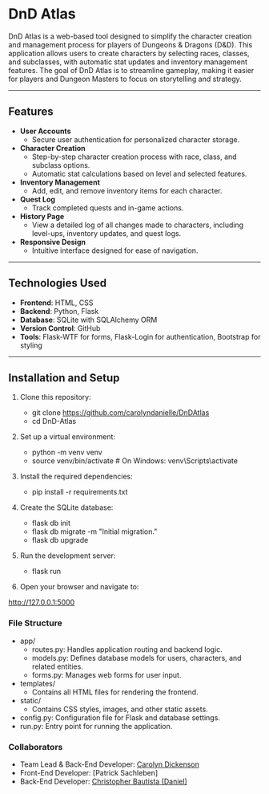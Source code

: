 # DnD Atlas

DnD Atlas is a web-based tool designed to simplify the character creation and management process for players of Dungeons & Dragons (D&D). This application allows users to create characters by selecting races, classes, and subclasses, with automatic stat updates and inventory management features. The goal of DnD Atlas is to streamline gameplay, making it easier for players and Dungeon Masters to focus on storytelling and strategy.

---

## Features

- **User Accounts**
  - Secure user authentication for personalized character storage.
- **Character Creation**
  - Step-by-step character creation process with race, class, and subclass options.
  - Automatic stat calculations based on level and selected features.
- **Inventory Management**
  - Add, edit, and remove inventory items for each character.
- **Quest Log**
  - Track completed quests and in-game actions.
- **History Page**
  - View a detailed log of all changes made to characters, including level-ups, inventory updates, and quest logs.
- **Responsive Design**
  - Intuitive interface designed for ease of navigation.

---

## Technologies Used

- **Frontend**: HTML, CSS
- **Backend**: Python, Flask
- **Database**: SQLite with SQLAlchemy ORM
- **Version Control**: GitHub
- **Tools**: Flask-WTF for forms, Flask-Login for authentication, Bootstrap for styling

---

## Installation and Setup

1. Clone this repository:

   - git clone <https://github.com/carolyndanielle/DnDAtlas>
   - cd DnD-Atlas

2. Set up a virtual environment:

    - python -m venv venv
    - source venv/bin/activate  # On Windows: venv\Scripts\activate

3. Install the required dependencies:

    - pip install -r requirements.txt

4. Create the SQLite database:

    - flask db init
    - flask db migrate -m "Initial migration."
    - flask db upgrade

5. Run the development server:

    - flask run

6. Open your browser and navigate to:

<http://127.0.0.1:5000>

### File Structure

- app/
  - routes.py: Handles application routing and backend logic.
  - models.py: Defines database models for users, characters, and related entities.
  - forms.py: Manages web forms for user input.
- templates/
  - Contains all HTML files for rendering the frontend.
- static/
  - Contains CSS styles, images, and other static assets.
- config.py: Configuration file for Flask and database settings.
- run.py: Entry point for running the application.

### Collaborators
- Team Lead & Back-End Developer: [Carolyn Dickenson](https://github.com/carolyndanielle)
- Front-End Developer: [Patrick Sachleben]
- Back-End Developer: [Christopher Bautista (Daniel)](https://github.com/dbautista2)
